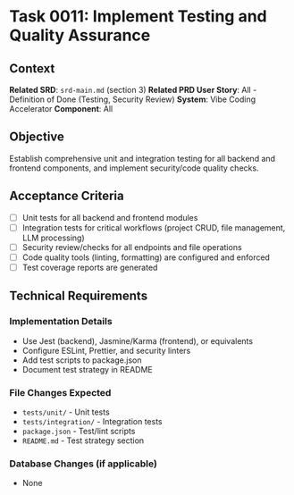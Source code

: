 # Task 0011: Implement Testing and Quality Assurance

## Context
**Related SRD**: `srd-main.md` (section 3)
**Related PRD User Story**: All - Definition of Done (Testing, Security Review)
**System**: Vibe Coding Accelerator
**Component**: All

## Objective
Establish comprehensive unit and integration testing for all backend and frontend components, and implement security/code quality checks.

## Acceptance Criteria
- [ ] Unit tests for all backend and frontend modules
- [ ] Integration tests for critical workflows (project CRUD, file management, LLM processing)
- [ ] Security review/checks for all endpoints and file operations
- [ ] Code quality tools (linting, formatting) are configured and enforced
- [ ] Test coverage reports are generated

## Technical Requirements
### Implementation Details
- Use Jest (backend), Jasmine/Karma (frontend), or equivalents
- Configure ESLint, Prettier, and security linters
- Add test scripts to package.json
- Document test strategy in README

### File Changes Expected
- `tests/unit/` - Unit tests
- `tests/integration/` - Integration tests
- `package.json` - Test/lint scripts
- `README.md` - Test strategy section

### Database Changes (if applicable)
- None
